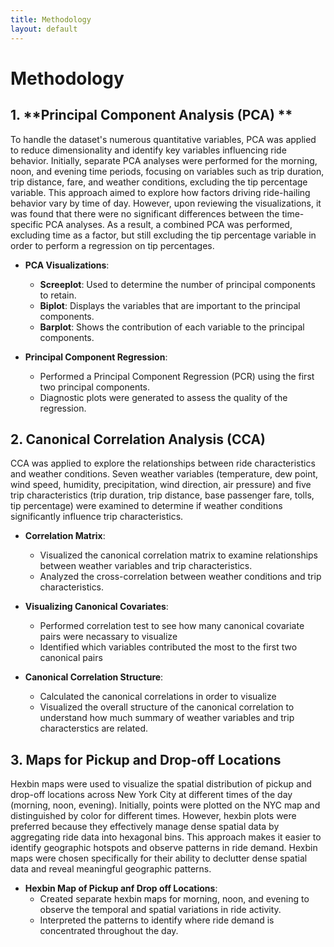 ```yaml
---
title: Methodology
layout: default
--- 
```


# Methodology

## 1. **Principal Component Analysis (PCA) **

To handle the dataset's numerous quantitative variables, PCA was applied to reduce dimensionality and identify key variables influencing ride behavior. Initially, separate PCA analyses were performed for the morning, noon, and evening time periods, focusing on variables such as trip duration, trip distance, fare, and weather conditions, excluding the tip percentage variable. This approach aimed to explore how factors driving ride-hailing behavior vary by time of day. However, upon reviewing the visualizations, it was found that there were no significant differences between the time-specific PCA analyses. As a result, a combined PCA was performed, excluding time as a factor, but still excluding the tip percentage variable in order to perform a regression on tip percentages.

- **PCA Visualizations**: 
  - **Screeplot**: Used to determine the number of principal components to retain.
  - **Biplot**: Displays the variables that are important to the principal components.
  - **Barplot**: Shows the contribution of each variable to the principal components.
  
- **Principal Component Regression**:
  - Performed a Principal Component Regression (PCR) using the first two principal components.
  - Diagnostic plots were generated to assess the quality of the regression.

 
## 2. **Canonical Correlation Analysis (CCA)**
CCA was applied to explore the relationships between ride characteristics and weather conditions. Seven weather variables (temperature, dew point, wind speed, humidity, precipitation, wind direction, air pressure) and five trip characteristics (trip duration, trip distance, base passenger fare, tolls, tip percentage) were examined to determine if weather conditions significantly influence trip characteristics.

- **Correlation Matrix**: 
  - Visualized the canonical correlation matrix to examine relationships between weather variables and trip characteristics.
  - Analyzed the cross-correlation between weather conditions and trip characteristics.
    
- **Visualizing Canonical Covariates**:
  - Performed correlation test to see how many canonical covariate pairs were necassary to visualize
  - Identified which variables contributed the most to the first two canonical pairs
    

- **Canonical Correlation Structure**:
  - Calculated the canonical correlations in order to visualize
  - Visualized the overall structure of the canonical correlation to understand how much summary of weather variables and trip characterstics are related.
  

## 3. **Maps for Pickup and Drop-off Locations**
Hexbin maps were used to visualize the spatial distribution of pickup and drop-off locations across New York City at different times of the day (morning, noon, evening). Initially, points were plotted on the NYC map and distinguished by color for different times. However, hexbin plots were preferred because they effectively manage dense spatial data by aggregating ride data into hexagonal bins. This approach makes it easier to identify geographic hotspots and observe patterns in ride demand. Hexbin maps were chosen specifically for their ability to declutter dense spatial data and reveal meaningful geographic patterns. 

- **Hexbin Map of Pickup anf Drop off Locations**: 
  - Created separate hexbin maps for morning, noon, and evening to observe the temporal and spatial variations in ride activity.
  - Interpreted the patterns to identify where ride demand is concentrated throughout the day.
 
  
    

